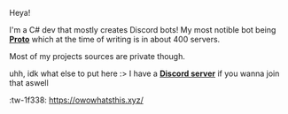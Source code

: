 Heya!

I'm a C# dev that mostly creates Discord bots!
My most notible bot being **[Proto](https://top.gg/bot/724601984241369100 "Proto")** which at the time of writing is in about 400 servers.

Most of my projects sources are private though.

uhh, idk what else to put here :>
I have a **[Discord server](https://discord.gg/R862SFQ "Discord server")** if you wanna join that aswell

:tw-1f338: https://owowhatsthis.xyz/
